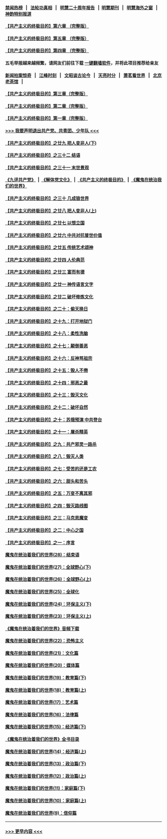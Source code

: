 #### [禁闻热榜](热点新闻.md?=0)  &nbsp;&nbsp;|&nbsp;&nbsp; [法轮功真相](https://github.com/gfw-breaker/truth/blob/master/README.md?=0) &nbsp;&nbsp;|&nbsp;&nbsp; [明慧二十周年报告](https://github.com/gfw-breaker/mh-reports/blob/master/README.md?=0) &nbsp;&nbsp;|&nbsp;&nbsp;[明慧期刊](https://github.com/gfw-breaker/mh-qikan) &nbsp;&nbsp;|&nbsp;&nbsp; [明慧海外之窗](https://github.com/gfw-breaker/mh-news/blob/master/README.md?=0) &nbsp;&nbsp;|&nbsp;&nbsp; [神韵特别报道](https://github.com/gfw-breaker/mh-news/blob/master/shenyun.md?=0)
#### [【共产主义的终极目的】第六章 （完整版）](../pages/nsc422/n11428913.md?t=03141731) 
#### [【共产主义的终极目的】第五章 （完整版）](../pages/nsc422/n11428912.md?t=03141731) 
#### [【共产主义的终极目的】第四章 （完整版）](../pages/nsc422/n11428907.md?t=03141731) 
#### 五毛举报越来越频繁，请网友们前往下载 [一键翻墙软件](https://github.com/gfw-breaker/ssr-accounts)，并将此项目推荐给亲友
#### [新闻拍案惊奇](https://github.com/gfw-breaker/banned-news/blob/master/pages/link4.md) &nbsp;&nbsp;|&nbsp;&nbsp; [江峰时刻](https://github.com/gfw-breaker/banned-news/blob/master/pages/link4.md) &nbsp;&nbsp;|&nbsp;&nbsp; [文昭谈古论今](https://github.com/gfw-breaker/banned-news/blob/master/pages/link4.md) &nbsp;&nbsp;|&nbsp;&nbsp; [天亮时分](https://github.com/gfw-breaker/banned-news/blob/master/pages/link4.md) &nbsp;&nbsp;|&nbsp;&nbsp; [萧茗看世界](https://github.com/gfw-breaker/banned-news/blob/master/pages/link4.md) &nbsp;&nbsp;|&nbsp;&nbsp; [北京老茶馆](https://github.com/gfw-breaker/banned-news/blob/master/pages/link4.md) &nbsp;&nbsp;|&nbsp;&nbsp; 
#### [【共产主义的终极目的】第三章（完整版）](../pages/nsc422/n11428848.md?t=03141731) 
#### [【共产主义的终极目的】第二章（完整版）](../pages/nsc422/n11428831.md?t=03141731) 
#### [【共产主义的终极目的】第一章（完整版）](../pages/nsc422/n11417651.md?t=03141731) 
#### [>>> 我要声明退出共产党、共青团、少年队 <<<](https://github.com/begood0513/goodnews/blob/master/quit/letter.md) 
#### [【共产主义的终极目的】之廿九 把人变非人(下)](../pages/nsc422/n11344140.md?t=03141731) 
#### [【共产主义的终极目的】之三十二 结语](../pages/nsc422/n11360535.md?t=03141731) 
#### [【共产主义的终极目的】之三十一 末世景观](../pages/nsc422/n11351129.md?t=03141731) 
#### [《九评共产党》](https://github.com/begood0513/9ping.md/blob/master/README.md) &nbsp;|&nbsp; [《解体党文化》](../../../../jtdwh.md/blob/master/README.md)  &nbsp;|&nbsp; [《共产主义的终极目的》](../../../../gczydzjmd.md/blob/master/README.md) &nbsp;|&nbsp; [《魔鬼在统治我们的世界》](../../../../mgztzwmdsj.md/blob/master/README.md) 
#### [【共产主义的终极目的】之三十 几成狼世界](../pages/nsc422/n11348280.md?t=03141731) 
#### [【共产主义的终极目的】之廿八 把人变非人(上)](../pages/nsc422/n11340492.md?t=03141731) 
#### [【共产主义的终极目的】之廿七 以恨立国](../pages/nsc422/n11336944.md?t=03141731) 
#### [【共产主义的终极目的】之廿六 中共对抗普世价值](../pages/nsc422/n11324785.md?t=03141731) 
#### [【共产主义的终极目的】之廿五 传统艺术颂神](../pages/nsc422/n11296396.md?t=03141731) 
#### [【共产主义的终极目的】之廿四 人伦典范](../pages/nsc422/n11296397.md?t=03141731) 
#### [【共产主义的终极目的】之廿三 富而有德](../pages/nsc422/n11283598.md?t=03141731) 
#### [【共产主义的终极目的】之廿一 神传语言文字](../pages/nsc422/n11263265.md?t=03141731) 
#### [【共产主义的终极目的】之廿二 破坏修炼文化](../pages/nsc422/n11245728.md?t=03141731) 
#### [【共产主义的终极目的】之二十：偷天换日](../pages/nsc422/n11238846.md?t=03141731) 
#### [【共产主义的终极目的】之十九：打开地狱门](../pages/nsc422/n11206376.md?t=03141731) 
#### [【共产主义的终极目的】之十八：柔性洗脑](../pages/nsc422/n11199994.md?t=03141731) 
#### [【共产主义的终极目的】之十七：颠倒善恶](../pages/nsc422/n11179782.md?t=03141731) 
#### [【共产主义的终极目的】之十六：反神骂祖宗](../pages/nsc422/n11166798.md?t=03141731) 
#### [【共产主义的终极目的】之十五：毁人不倦](../pages/nsc422/n11166792.md?t=03141731) 
#### [【共产主义的终极目的】之十四：邪恶之最](../pages/nsc422/n11150249.md?t=03141731) 
#### [【共产主义的终极目的】之十三：毁灭文化](../pages/nsc422/n11135227.md?t=03141731) 
#### [【共产主义的终极目的】之十二：破坏自然](../pages/nsc422/n11135214.md?t=03141731) 
#### [【共产主义的终极目的】之十：苏俄预演 中共登台](../pages/nsc422/n11118424.md?t=03141731) 
#### [【共产主义的终极目的】之十一：屠杀精英](../pages/nsc422/n11118442.md?t=03141731) 
#### [【共产主义的终极目的】之九：共产邪灵一路杀](../pages/nsc422/n11114139.md?t=03141731) 
#### [【共产主义的终极目的】之八：毁灭人类](../pages/nsc422/n11108503.md?t=03141731) 
#### [【共产主义的终极目的】之七：受苦的还是工农](../pages/nsc422/n11101809.md?t=03141731) 
#### [【共产主义的终极目的】之六：甜头和苦头](../pages/nsc422/n11096971.md?t=03141731) 
#### [【共产主义的终极目的】之五：万变不离其邪](../pages/nsc422/n11091285.md?t=03141731) 
#### [【共产主义的终极目的】之四：毁灭路线图](../pages/nsc422/n11086284.md?t=03141731) 
#### [【共产主义的终极目的】之三：马克思魔变](../pages/nsc422/n11061941.md?t=03141731) 
#### [【共产主义的终极目的】之二：中心之国](../pages/nsc422/n11047728.md?t=03141731) 
#### [【共产主义的终极目的】之一：序言](../pages/nsc422/n11086077.md?t=03141731) 
#### [魔鬼在统治着我们的世界(28)：结束语](../pages/nsc422/n10936246.md?t=03141731) 
#### [魔鬼在统治着我们的世界(27)：全球野心(下)](../pages/nsc422/n10928319.md?t=03141731) 
#### [魔鬼在统治着我们的世界(26)：全球野心(上)](../pages/nsc422/n10900318.md?t=03141731) 
#### [魔鬼在统治着我们的世界(25)：全球化](../pages/nsc422/n10788205.md?t=03141731) 
#### [魔鬼在统治着我们的世界(24)：环保主义(下)](../pages/nsc422/n10695307.md?t=03141731) 
#### [魔鬼在统治着我们的世界(23)：环保主义(上)](../pages/nsc422/n10688613.md?t=03141731) 
#### [《魔鬼在统治着我们的世界》音频下载](../pages/nsc422/n10635553.md?t=03141731) 
#### [魔鬼在统治着我们的世界(22)：恐怖主义](../pages/nsc422/n10614727.md?t=03141731) 
#### [魔鬼在统治着我们的世界(21)：文化篇](../pages/nsc422/n10597706.md?t=03141731) 
#### [魔鬼在统治着我们的世界(20)：媒体篇](../pages/nsc422/n10586579.md?t=03141731) 
#### [魔鬼在统治着我们的世界(19)：教育篇(下)](../pages/nsc422/n10564808.md?t=03141731) 
#### [魔鬼在统治着我们的世界(18)：教育篇(上)](../pages/nsc422/n10526970.md?t=03141731) 
#### [魔鬼在统治着我们的世界(17)：艺术篇](../pages/nsc422/n10499093.md?t=03141731) 
#### [魔鬼在统治着我们的世界(16)：法律篇](../pages/nsc422/n10485969.md?t=03141731) 
#### [魔鬼在统治着我们的世界(15)：经济篇(下)](../pages/nsc422/n10469975.md?t=03141731) 
#### [《魔鬼在统治着我们的世界》全书目录](../pages/nsc422/n10464261.md?t=03141731) 
#### [魔鬼在统治着我们的世界(14)：经济篇(上)](../pages/nsc422/n10457370.md?t=03141731) 
#### [魔鬼在统治着我们的世界(13)：政治篇(下)](../pages/nsc422/n10448270.md?t=03141731) 
#### [魔鬼在统治着我们的世界(12)：政治篇(上)](../pages/nsc422/n10444576.md?t=03141731) 
#### [魔鬼在统治着我们的世界(11)：家庭篇(下)](../pages/nsc422/n10440961.md?t=03141731) 
#### [魔鬼在统治着我们的世界(10)：家庭篇(上)](../pages/nsc422/n10435448.md?t=03141731) 
#### [魔鬼在统治着我们的世界(9)：信仰篇](../pages/nsc422/n10432159.md?t=03141731) 

----
#### [ >>> 更早内容 <<< ](../indexes/nsc422-earlier.md)
